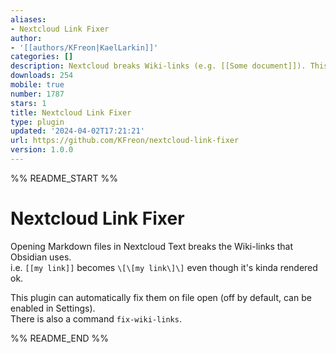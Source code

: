 ```yaml
---
aliases:
- Nextcloud Link Fixer
author:
- '[[authors/KFreon|KaelLarkin]]'
categories: []
description: Nextcloud breaks Wiki-links (e.g. [[Some document]]). This fixes them.
downloads: 254
mobile: true
number: 1787
stars: 1
title: Nextcloud Link Fixer
type: plugin
updated: '2024-04-02T17:21:21'
url: https://github.com/KFreon/nextcloud-link-fixer
version: 1.0.0
---
```


%% README_START %%

# Nextcloud Link Fixer  
Opening Markdown files in Nextcloud Text breaks the Wiki-links that Obsidian uses.  
i.e. `[[my link]]` becomes `\[\[my link\]\]` even though it's kinda rendered ok.  

This plugin can automatically fix them on file open (off by default, can be enabled in Settings).  
There is also a command `fix-wiki-links`.  

%% README_END %%